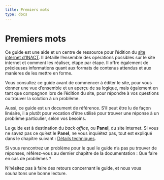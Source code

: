 ```yaml
---
title: Premiers mots
type: docs
---
```


# Premiers mots

Ce guide est une aide et un centre de ressource pour l’édition du [site internet d’INACT](https://www.inact.fr). Il détaille l’ensemble des opérations possibles sur le site internet et comment les réaliser, étape par étape. Il offre également de précieuses informations quant aux formats de contenus attendus et aux manières de les mettre en forme.

Vous consultez ce guide avant de commencer à éditer le site, pour vous donner une vue d’ensemble et un aperçu de sa logique, mais également en tant que compagnon lors de l’édition du site, pour répondre à vos questions ou trouver la solution à un problème.

Aussi, ce guide est un document de référence. S’il peut être lu de façon linéaire, il a plutôt pour vocation d’être utilisé pour trouver une réponse à un problème particulier, selon vos besoins.

Le guide est à destination du *back office*, ou **Panel**, du site internet. Si vous ne savez pas ce qu’est le **Panel**, ne vous inquiétez pas, tout est expliqué dans le chapitre suivant : [Détails techniques](/docs/technique/panel).

Si vous rencontrez un problème pour le quel le guide n’a pas pu trouver de réponses, référez-vous au dernier chapitre de la documentation : Que faire en cas de problèmes ?

N’hésitez pas à faire des retours concernant le guide, et nous vous souhaitons une bonne lecture.
